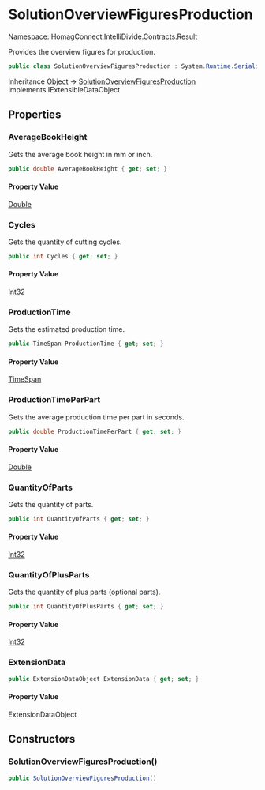 # SolutionOverviewFiguresProduction

Namespace: HomagConnect.IntelliDivide.Contracts.Result

Provides the overview figures for production.

```csharp
public class SolutionOverviewFiguresProduction : System.Runtime.Serialization.IExtensibleDataObject
```

Inheritance [Object](https://docs.microsoft.com/en-us/dotnet/api/system.object) → [SolutionOverviewFiguresProduction](./homagconnect.intellidivide.contracts.result.solutionoverviewfiguresproduction.md)<br>
Implements IExtensibleDataObject

## Properties

### **AverageBookHeight**

Gets the average book height in mm or inch.

```csharp
public double AverageBookHeight { get; set; }
```

#### Property Value

[Double](https://docs.microsoft.com/en-us/dotnet/api/system.double)<br>

### **Cycles**

Gets the quantity of cutting cycles.

```csharp
public int Cycles { get; set; }
```

#### Property Value

[Int32](https://docs.microsoft.com/en-us/dotnet/api/system.int32)<br>

### **ProductionTime**

Gets the estimated production time.

```csharp
public TimeSpan ProductionTime { get; set; }
```

#### Property Value

[TimeSpan](https://docs.microsoft.com/en-us/dotnet/api/system.timespan)<br>

### **ProductionTimePerPart**

Gets the average production time per part in seconds.

```csharp
public double ProductionTimePerPart { get; set; }
```

#### Property Value

[Double](https://docs.microsoft.com/en-us/dotnet/api/system.double)<br>

### **QuantityOfParts**

Gets the quantity of parts.

```csharp
public int QuantityOfParts { get; set; }
```

#### Property Value

[Int32](https://docs.microsoft.com/en-us/dotnet/api/system.int32)<br>

### **QuantityOfPlusParts**

Gets the quantity of plus parts (optional parts).

```csharp
public int QuantityOfPlusParts { get; set; }
```

#### Property Value

[Int32](https://docs.microsoft.com/en-us/dotnet/api/system.int32)<br>

### **ExtensionData**



```csharp
public ExtensionDataObject ExtensionData { get; set; }
```

#### Property Value

ExtensionDataObject<br>

## Constructors

### **SolutionOverviewFiguresProduction()**

```csharp
public SolutionOverviewFiguresProduction()
```
